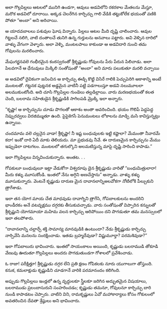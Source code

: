 ﻿అలా గొల్లపిల్లలు ఆటలలో మునిగి ఉండగా, ఆవులు అడవిలోని రకరకాల మేతలను మేస్తూ, మరొక అడవిలో దూరాయి. అక్కడ చెలరేగిన కార్చిచ్చు గాలి వేడికి తట్టుకోలేక భయంతో వణికి పోతూ “అంబా” అని అరిచాయి. 

ఆ యాదవబాలలు పశువుల ఘోష విన్నారు. పిల్లలు ఆటల మీది దృష్టి చాలించారు. ఆవుల గిట్టలచే నలిగి, వాటి దంతాలచే తునిగి ఉన్న గుర్తులను ఆనవాలు పట్టారు. అవి వెళ్ళిన దారిలో వాళ్ళు వేగంగా వెళ్ళారు. అలా వెళ్ళి, మంటలపాలు కాకుండా ఆ అడవిదారి నుంచి తమ గోవులను మరలించారు. 

మేఘగర్జనవలె గంభీరమైన కంఠస్వరంతో శ్రీకృష్ణుడు గోవులను పేరు పేరున పిలిచాడు. అలా పిలవగానే ఆ ధేనువులు మిక్కిలి సంతోషంతో “అంబా” అని మారు పలుకుతూ మరలి వచ్చాయి 

ఆ అడవిలో దైవికంగా జనించిన ఆ కార్చిచ్చు ఈడ్చి కొట్టి విసిరే గాలికి పెచ్చుపెరిగి ఆకాశాన్ని అంటే మంటలతో. గట్టనక పుట్టనక అడ్డమైన వాటినీ పట్టి పడగాలుస్తూ అడవి నలుమూలలా అలముకుంటోంది. అది చూసి గొల్లపిల్లల గుండెలు తల్లడిల్లాయి. వారు మరణభయంతో కలత చెంది, బలరామ సహితుడైన శ్రీకృష్ణుడికి సాగిలపడి మ్రొక్కి ఇలా అన్నారు. 

“కృష్ణా! ఆ కార్చిచ్చును చూడు పొగలతో ఆకాశం అంతా ఆవరించింది. భయం గొలిపే పెద్దపెద్ద నిప్పురవ్వలు విరజిమ్ముతూ ఉంది. పైపైకెగసే పెనుమంటలు లోకాలను మాడ్చి మసి కావిస్తున్నట్లు ఉన్నాయి. 

చందమామ వలె చల్లనైన వాడా! శ్రీకృష్ణా! నీ ఇష్ట బంధువులకు ఇట్టి కష్టాలా? మేమంతా నీవారమే కదా! ఇంకో దారి ఏదీ మాకు తెలియదు. మా ప్రభుడవు నీవే. ఈ దారుణమైన కార్చిచ్చును మేము ఇప్పుడెలా దాటగలం. మంటలలో తగుల్కొని అలమటిస్తున్న మాపై దృష్టి సారించి కాపాడు.” 

ఇలా గొల్లపిల్లలు విన్నవించుకున్నారు. అంతట. . . 

గోపకులూ బంధువులూ ఇట్లా వేడుకోగా విశ్వరూపు డైన శ్రీకృష్ణుడు వారితో “బంధుమిత్రులారా! మీరు కళ్ళు మూసుకోండి. ఇంతలో నేను అగ్గిని అణచేస్తాను” అన్నాడు. వాళ్ళు కళ్ళు మూసుకున్నారు. వెంటనే కృష్ణుడు దారుణ మైన దావానలాన్నిఅలవోకగా నోటిలోకి పీల్చుకుని త్రాగేశాడు. 

ఇలా తన యోగ మాయ చేత మాధవుడు దావాగ్నిని త్రాగేసి, గోపబాలకులను అందరిని భాండీరకం అనే వటవృక్షము దగ్గరకు తీసుకువచ్చాడు. వారు సంతోషంతో విప్పారిన కన్నులతో శ్రీకృష్ణుని యోగమాయా మహిమ వలన కార్చిచ్చు ఆరిపోయిం దని పొగడుతూ తమ మనస్సులలో ఇలా తలపోశారు. 

“దావానలాన్ని చల్లార్చే శక్తి సామాన్య మానవుడికి ఉంటుందా? నేడు శ్రీకృష్ణుడు కార్చిచ్చు నార్పివేసి మనలను సంరక్షించాడు. ఇతడు బ్రహ్మదేవుడా? విష్ణుమూర్తా? పరమశివుడా?” 

ఇలా గోపబాలురు భావించారు. ఇంతలో సాయంకాలం అయింది, కృష్ణుడు బలరాముడి తోకూడి వేణువు ఊదుతూ గొల్లపిల్లలు అందరు పొగడుతుండగా గోశాలలో ప్రవేశించాడు. 

ఓ రాజా! పరీక్షిత్తూ! శ్రీకృష్ణుడు దగ్గర లేని ప్రతి క్షణం గోపికలకు నూరు యుగాలుగా తోస్తుంది. కనుక, కమలాక్షుడు కృష్ణుడిని చూడగానే వారికి పరమానందం కలిగింది. 

అప్పుడు గొల్లపిల్లలు ఇండ్లలో ఉన్న వృద్ధులకూ స్త్రీలకూ జరిగిన అద్భుతమైన విషయాలు, బలరాముడు ప్రలంబాసురుని సంహరించడం; కృష్ణుడు తమనూ, గోవులనూ కార్చిచ్చు బారి నుండి కాపాడటం చెప్పారు. వాటిని విని, రామకృష్ణులు ఏవో మహాకార్యాలు కోసం గోకులంలో అవతరించిన దేవతా శ్రేష్ఠులు అని భావించారు. 

